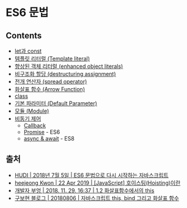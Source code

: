 # ES6 문법

## Contents

* [let과 const](template-literal.md)
* [템플릿 리터럴 \(Template literal\)](template-literal.md)
* [향상된 객체 리터럴 \(enhanced object literals\)](enhanced-object-literals.md)
* [비구조화 할당 \(destructuring assignment\)](destructuring-assignment.md)
* [전개 연산자 \(spread operator\)](spread-operator.md)
* [화살표 함수 \(Arrow Function\)](arrow-function.md)
* [class](class.md)
* [기본 파라미터 \(Default Parameter\)](default-parameter.md)
* [모듈 \(Module\)](module.md)
* [비동기 제어](async-control/)
  * [Callback](async-control/#callback)
  * [Promise](async-control/#promise) - ES6
  * [async & await](async-control/#async-and-await) - ES8

## 출처

* [HUDI \| 2018년 7월 5일 \| ES6 문법으로 다시 시작하는 자바스크립트](https://hudi.kr/es6-%EB%AC%B8%EB%B2%95%EC%9C%BC%EB%A1%9C-%EB%8B%A4%EC%8B%9C-%EC%8B%9C%EC%9E%91%ED%95%98%EB%8A%94-%EC%9E%90%EB%B0%94%EC%8A%A4%ED%81%AC%EB%A6%BD%ED%8A%B8/)
* [heejeong Kwon \| 22 Apr 2019 \| \[JavaScript\] 호이스팅\(Hoisting\)이란](https://gmlwjd9405.github.io/2019/04/22/javascript-hoisting.html)
* [개발자 부엉 \| 2018. 11. 29. 16:37 \| 1.2 화살표함수에서의 this](https://bubobubo003.tistory.com/54)
* [구보현 블로그   \| 20180806 \| 자바스크립트 this, bind 그리고 화살표 함수](https://bohyeon-n.github.io/deploy/javascript/this.html)

